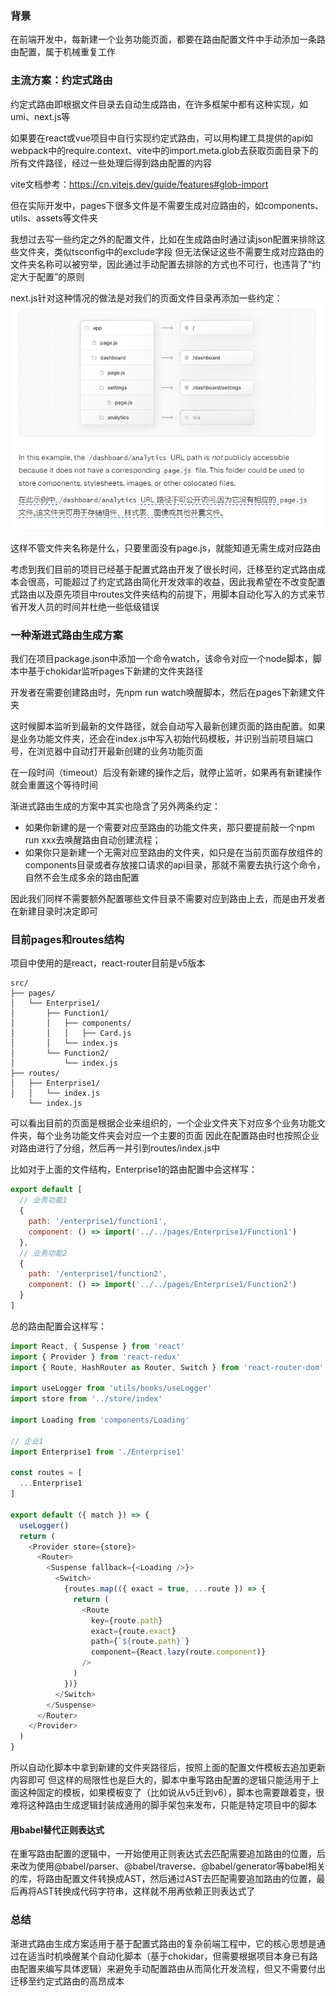 ### 背景
在前端开发中，每新建一个业务功能页面，都要在路由配置文件中手动添加一条路由配置，属于机械重复工作

### 主流方案：约定式路由
约定式路由即根据文件目录去自动生成路由，在许多框架中都有这种实现，如umi、next.js等

如果要在react或vue项目中自行实现约定式路由，可以用构建工具提供的api如webpack中的require.context、vite中的import.meta.glob去获取页面目录下的所有文件路径，经过一些处理后得到路由配置的内容

vite文档参考：https://cn.vitejs.dev/guide/features#glob-import

但在实际开发中，pages下很多文件是不需要生成对应路由的，如components、utils、assets等文件夹

我想过去写一些约定之外的配置文件，比如在生成路由时通过读json配置来排除这些文件夹，类似tsconfig中的exclude字段
但无法保证这些不需要生成对应路由的文件夹名称可以被穷举，因此通过手动配置去排除的方式也不可行，也违背了“约定大于配置”的原则

next.js针对这种情况的做法是对我们的页面文件目录再添加一些约定：
![next](../imgs/next.png)

这样不管文件夹名称是什么，只要里面没有page.js，就能知道无需生成对应路由

考虑到我们目前的项目已经基于配置式路由开发了很长时间，迁移至约定式路由成本会很高，可能超过了约定式路由简化开发效率的收益，因此我希望在不改变配置式路由以及原先项目中routes文件夹结构的前提下，用脚本自动化写入的方式来节省开发人员的时间并杜绝一些低级错误

### 一种渐进式路由生成方案
我们在项目package.json中添加一个命令watch，该命令对应一个node脚本，脚本中基于chokidar监听pages下新建的文件夹路径

开发者在需要创建路由时，先npm run watch唤醒脚本，然后在pages下新建文件夹

这时候脚本监听到最新的文件路径，就会自动写入最新创建页面的路由配置。如果是业务功能文件夹，还会在index.js中写入初始代码模板，并识别当前项目端口号，在浏览器中自动打开最新创建的业务功能页面

在一段时间（timeout）后没有新建的操作之后，就停止监听，如果再有新建操作就会重置这个等待时间

渐进式路由生成的方案中其实也隐含了另外两条约定：

- 如果你新建的是一个需要对应至路由的功能文件夹，那只要提前敲一个npm run xxx去唤醒路由自动创建流程；
- 如果你只是新建一个无需对应至路由的文件夹，如只是在当前页面存放组件的components目录或者存放接口请求的api目录，那就不需要去执行这个命令，自然不会生成多余的路由配置

因此我们同样不需要额外配置哪些文件目录不需要对应到路由上去，而是由开发者在新建目录时决定即可

### 目前pages和routes结构
项目中使用的是react，react-router目前是v5版本
```
src/
├── pages/
│   └── Enterprise1/
│       ├── Function1/
│       │   ├── components/
│       │   │   ├── Card.js
│       │   └── index.js
│       └── Function2/
│           └── index.js
├── routes/
│   ├── Enterprise1/
│   │   └── index.js
    └── index.js
```
可以看出目前的页面是根据企业来组织的，一个企业文件夹下对应多个业务功能文件夹，每个业务功能文件夹会对应一个主要的页面
因此在配置路由时也按照企业对路由进行了分组，然后再一并引到routes/index.js中

比如对于上面的文件结构，Enterprise1的路由配置中会这样写：

```js title="routes/Enterprise1/index.js"
export default [
  // 业务功能1
  {
    path: '/enterprise1/function1',
    component: () => import('../../pages/Enterprise1/Function1')
  },
  // 业务功能2
  {
    path: '/enterprise1/function2',
    component: () => import('../../pages/Enterprise1/Function2')
  }
]
```
总的路由配置会这样写：

```js title="routes/index.js"
import React, { Suspense } from 'react'
import { Provider } from 'react-redux'
import { Route, HashRouter as Router, Switch } from 'react-router-dom'

import useLogger from 'utils/hooks/useLogger'
import store from '../store/index'

import Loading from 'components/Loading'

// 企业1
import Enterprise1 from './Enterprise1'

const routes = [
  ...Enterprise1
]

export default ({ match }) => {
  useLogger()
  return (
    <Provider store={store}>
      <Router>
        <Suspense fallback={<Loading />}>
          <Switch>
            {routes.map(({ exact = true, ...route }) => {
              return (
                <Route
                  key={route.path}
                  exact={route.exact}
                  path={`${route.path}`}
                  component={React.lazy(route.component)}
                />
              )
            })}
          </Switch>
        </Suspense>
      </Router>
    </Provider>
  )
}

```

所以自动化脚本中拿到新建的文件夹路径后，按照上面的配置文件模板去追加更新内容即可
但这样的局限性也是巨大的，脚本中重写路由配置的逻辑只能适用于上面这种固定的模板，如果模板变了（比如说从v5迁到v6），脚本也需要跟着变，很难将这种路由生成逻辑封装成通用的脚手架包来发布，只能是特定项目中的脚本

#### 用babel替代正则表达式

在重写路由配置的逻辑中，一开始使用正则表达式去匹配需要追加路由的位置，后来改为使用@babel/parser、@babel/traverse、@babel/generator等babel相关的库，将路由配置文件转换成AST，然后通过AST去匹配需要追加路由的位置，最后再将AST转换成代码字符串，这样就不用再依赖正则表达式了

### 总结
渐进式路由生成方案适用于基于配置式路由的复杂前端工程中，它的核心思想是通过在适当时机唤醒某个自动化脚本（基于chokidar，但需要根据项目本身已有路由配置来编写具体逻辑）来避免手动配置路由从而简化开发流程，但又不需要付出迁移至约定式路由的高昂成本